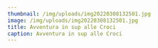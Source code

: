 ```yaml
---
thumbnail: /img/uploads/img20220308132501.jpg
image: /img/uploads/img20220308132501.jpg
title: Avventura in sup alle Croci
caption: Avventura in sup alle Croci
---
```

